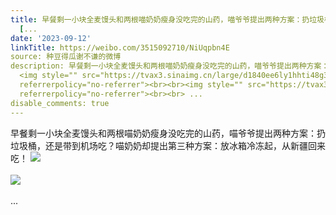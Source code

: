 ```yaml
---
title: 早餐剩一小块全麦馒头和两根喵奶奶瘦身没吃完的山药，喵爷爷提出两种方案：扔垃圾桶，还是带到机场吃？喵奶奶却提出第三种方案：放冰箱冷冻起，从新疆回来吃！
  [...
date: '2023-09-12'
linkTitle: https://weibo.com/3515092710/NiUqpbn4E
source: 种豆得瓜谢不谦的微博
description: 早餐剩一小块全麦馒头和两根喵奶奶瘦身没吃完的山药，喵爷爷提出两种方案：扔垃圾桶，还是带到机场吃？喵奶奶却提出第三种方案：放冰箱冷冻起，从新疆回来吃！
  <img style="" src="https://tvax3.sinaimg.cn/large/d1840ee6ly1hhti48g3edj22bc334u0y.jpg"
  referrerpolicy="no-referrer"><br><br><img style="" src="https://tvax3.sinaimg.cn/large/d1840ee6ly1hhti44guycj20xw2307gs.jpg"
  referrerpolicy="no-referrer"><br><br> ...
disable_comments: true
---
```

早餐剩一小块全麦馒头和两根喵奶奶瘦身没吃完的山药，喵爷爷提出两种方案：扔垃圾桶，还是带到机场吃？喵奶奶却提出第三种方案：放冰箱冷冻起，从新疆回来吃！ <img style="" src="https://tvax3.sinaimg.cn/large/d1840ee6ly1hhti48g3edj22bc334u0y.jpg" referrerpolicy="no-referrer"><br><br><img style="" src="https://tvax3.sinaimg.cn/large/d1840ee6ly1hhti44guycj20xw2307gs.jpg" referrerpolicy="no-referrer"><br><br> ...